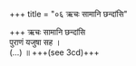 +++
title = "०६ ऋचः सामानि छन्दांसि"

+++
ऋचः सामानि छन्दांसि  
पुराणं यजुषा सह ।  
(…) ॥ +++(see 3cd)+++